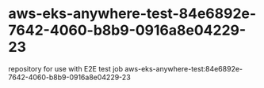 # aws-eks-anywhere-test-84e6892e-7642-4060-b8b9-0916a8e04229-23
repository for use with E2E test job aws-eks-anywhere-test:84e6892e-7642-4060-b8b9-0916a8e04229-23
